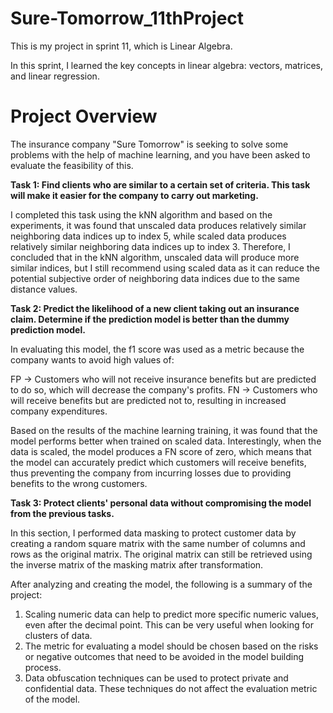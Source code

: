 # Sure-Tomorrow_11thProject
This is my project in sprint 11, which is Linear Algebra.

In this sprint, I learned the key concepts in linear algebra: vectors, matrices, and linear regression.

# Project Overview
The insurance company "Sure Tomorrow" is seeking to solve some problems with the help of machine learning, and you have been asked to evaluate the feasibility of this.

**Task 1: Find clients who are similar to a certain set of criteria. This task will make it easier for the company to carry out marketing.**

I completed this task using the kNN algorithm and based on the experiments, it was found that unscaled data produces relatively similar neighboring data indices up to index 5, while scaled data produces relatively similar neighboring data indices up to index 3. Therefore, I concluded that in the kNN algorithm, unscaled data will produce more similar indices, but I still recommend using scaled data as it can reduce the potential subjective order of neighboring data indices due to the same distance values.

**Task 2: Predict the likelihood of a new client taking out an insurance claim. Determine if the prediction model is better than the dummy prediction model.**

In evaluating this model, the f1 score was used as a metric because the company wants to avoid high values of:
 
  FP -> Customers who will not receive insurance benefits but are predicted to do so, which will decrease the company's profits.
  FN -> Customers who will receive benefits but are predicted not to, resulting in increased company expenditures.

Based on the results of the machine learning training, it was found that the model performs better when trained on scaled data. Interestingly, when the data is scaled, the model produces a FN score of zero, which means that the model can accurately predict which customers will receive benefits, thus preventing the company from incurring losses due to providing benefits to the wrong customers.

**Task 3: Protect clients' personal data without compromising the model from the previous tasks.**

In this section, I performed data masking to protect customer data by creating a random square matrix with the same number of columns and rows as the original matrix. The original matrix can still be retrieved using the inverse matrix of the masking matrix after transformation.

After analyzing and creating the model, the following is a summary of the project:

1.	Scaling numeric data can help to predict more specific numeric values, even after the decimal point. This can be very useful when looking for clusters of data.
2.	The metric for evaluating a model should be chosen based on the risks or negative outcomes that need to be avoided in the model building process.
3.	Data obfuscation techniques can be used to protect private and confidential data. These techniques do not affect the evaluation metric of the model.
